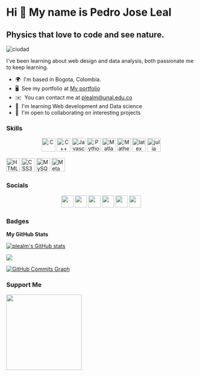 Hi 👋 My name is Pedro Jose Leal
================================

Physics that love to code and see nature.
--------------------------
![ciudad](https://user-images.githubusercontent.com/84750731/163306949-d75504c8-2b93-419a-b4d8-14c536702cbe.gif)

I've been learning about web design and data analysis, both passionate me to keep learning.

* 🌍  I'm based in Bogota, Colombia.
* 🖥️  See my portfolio at [My portfolio](https://plealm.github.io/)
* ✉️  You can contact me at [plealm@unal.edu.co](mailto:plealm@unal.edu.co)
* 🧠  I'm learning Web development and Data science
* 🤝  I'm open to collaborating on interesting projects

### Skills

<p align="center">
<a href="https://docs.microsoft.com/en-us/cpp/?view=msvc-170" target="_blank" rel="noreferrer"><img src="https://raw.githubusercontent.com/danielcranney/readme-generator/main/public/icons/skills/c-colored.svg" width="36" height="36" alt="C" /></a>
<a href="https://docs.microsoft.com/en-us/cpp/?view=msvc-170" target="_blank" rel="noreferrer"><img src="https://raw.githubusercontent.com/danielcranney/readme-generator/main/public/icons/skills/cplusplus-colored.svg" width="36" height="36" alt="C++" /></a>
<a href="https://developer.mozilla.org/en-US/docs/Web/JavaScript" target="_blank" rel="noreferrer"><img src="https://raw.githubusercontent.com/danielcranney/readme-generator/main/public/icons/skills/javascript-colored.svg" width="36" height="36" alt="Javascript" /></a>
<a href="https://www.python.org/" target="_blank" rel="noreferrer"><img src="https://raw.githubusercontent.com/danielcranney/readme-generator/main/public/icons/skills/python-colored.svg" width="36" height="36" alt="Python" /></a>
 <a href="https://www.mathworks.com/products/matlab.html" target="_blank" rel="noreferrer"><img src="https://img.icons8.com/fluency/48/000000/matlab.png" width="36" height="36" alt="Matlab" /></a>
  <a href="https://www.wolfram.com/mathematica/" target="_blank" rel="noreferrer"><img src="https://img.icons8.com/fluency/48/000000/wolfram-alpha.png" width="36" height="36" alt="Mathematica" /></a>
  <a href="https://www.latex-project.org/" target="_blank" rel="noreferrer"><img src="https://img.icons8.com/fluency/48/000000/texshop.png" width="36" height="36" alt="latex" /></a>
  <a href="https://julialang.org/" target="_blank" rel="noreferrer"><img src="https://raw.githubusercontent.com/JuliaLang/julia-logo-graphics/master/images/julia.ico" width="36" height="36" alt="julia" /></a>
  
<a href="https://developer.mozilla.org/en-US/docs/Glossary/HTML5" target="_blank" rel="noreferrer"><img src="https://raw.githubusercontent.com/danielcranney/readme-generator/main/public/icons/skills/html5-colored.svg" width="36" height="36" alt="HTML5" /></a>
<a href="https://www.w3.org/TR/CSS/#css" target="_blank" rel="noreferrer"><img src="https://raw.githubusercontent.com/danielcranney/readme-generator/main/public/icons/skills/css3-colored.svg" width="36" height="36" alt="CSS3" /></a>
<a href="https://www.mysql.com/" target="_blank" rel="noreferrer"><img src="https://raw.githubusercontent.com/danielcranney/readme-generator/main/public/icons/skills/mysql-colored.svg" width="36" height="36" alt="MySQL" /></a>
<a href="https://metamask.io/" target="_blank" rel="noreferrer"><img src="https://raw.githubusercontent.com/danielcranney/readme-generator/main/public/icons/skills/metamask-colored.svg" width="36" height="36" alt="MetaMask" /></a>
</p>


### Socials

<p align="center"> <a href="https://www.codepen.io/pedro-leal-the-sans" target="_blank" rel="noreferrer"><img src="https://raw.githubusercontent.com/danielcranney/readme-generator/main/public/icons/socials/codepen.svg" width="32" height="32" /></a> <a href="https://www.facebook.com/pedro.leal.9678/" target="_blank" rel="noreferrer"><img src="https://raw.githubusercontent.com/danielcranney/readme-generator/main/public/icons/socials/facebook.svg" width="32" height="32" /></a> <a href="https://www.github.com/plealm" target="_blank" rel="noreferrer"><img src="https://raw.githubusercontent.com/danielcranney/readme-generator/main/public/icons/socials/github.svg" width="32" height="32" /></a> <a href="http://www.instagram.com/pedroleal293/" target="_blank" rel="noreferrer"><img src="https://raw.githubusercontent.com/danielcranney/readme-generator/main/public/icons/socials/instagram.svg" width="32" height="32" /></a> <a href="https://www.linkedin.com/in/pedro-jose-leal-mesa-57b880231/" target="_blank" rel="noreferrer"><img src="https://raw.githubusercontent.com/danielcranney/readme-generator/main/public/icons/socials/linkedin.svg" width="32" height="32" /></a> <a href="https://www.twitter.com/PedroLe79619602" target="_blank" rel="noreferrer"><img src="https://raw.githubusercontent.com/danielcranney/readme-generator/main/public/icons/socials/twitter.svg" width="32" height="32" /></a></p>

### Badges

<b>My GitHub Stats</b>

<a href="http://www.github.com/plealm"><img src="https://github-readme-stats.vercel.app/api?username=plealm&show_icons=true&hide=&count_private=true&title_color=0891b2&text_color=ffffff&icon_color=0891b2&bg_color=1c1917&hide_border=true&show_icons=true" alt="plealm's GitHub stats" /></a>

<a href="http://www.github.com/plealm"><img src="https://github-readme-streak-stats.herokuapp.com/?user=plealm&stroke=ffffff&background=1c1917&ring=0891b2&fire=0891b2&currStreakNum=ffffff&currStreakLabel=0891b2&sideNums=ffffff&sideLabels=ffffff&dates=ffffff&hide_border=true" /></a>

<a href="http://www.github.com/plealm"><img src="https://activity-graph.herokuapp.com/graph?username=plealm&bg_color=1c1917&color=ffffff&line=0891b2&point=ffffff&area_color=1c1917&area=true&hide_border=true&custom_title=GitHub%20Commits%20Graph" alt="GitHub Commits Graph" /></a>

### Support Me

<a href="https://www.buymeacoffee.com/plealmS"><img src="https://cdn.buymeacoffee.com/buttons/v2/default-yellow.png" width="200" /></a>
